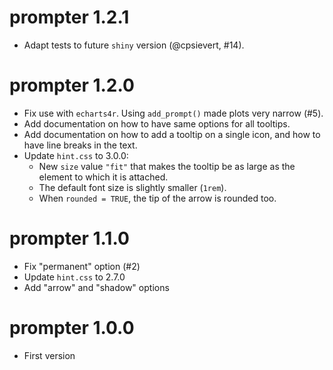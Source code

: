# prompter 1.2.1

* Adapt tests to future `shiny` version (@cpsievert, #14).

# prompter 1.2.0

* Fix use with `echarts4r`. Using `add_prompt()` made plots very narrow (#5).
* Add documentation on how to have same options for all tooltips.
* Add documentation on how to add a tooltip on a single icon, and how to have 
  line breaks in the text.
* Update `hint.css` to 3.0.0:
  - New `size` value `"fit"` that makes the tooltip be as large as the element
    to which it is attached.
  - The default font size is slightly smaller (`1rem`).
  - When `rounded = TRUE`, the tip of the arrow is rounded too.

# prompter 1.1.0

* Fix "permanent" option (#2)
* Update `hint.css` to 2.7.0
* Add "arrow" and "shadow" options

# prompter 1.0.0

* First version
